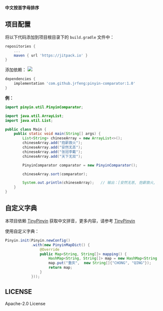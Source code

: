**中文按首字母排序**

## 项目配置

将以下代码添加到项目根目录下的 `build.gradle` 文件中：

```gradle
repositories {
    ...
    maven { url 'https://jitpack.io' }
}
```

添加依赖： [![](https://jitpack.io/v/jrfeng/pinyin-comparator.svg)](https://jitpack.io/#jrfeng/pinyin-comparator)


```gradle
dependencies {
    implementation 'com.github.jrfeng:pinyin-comparator:1.0'
}
```

**例：**

```java
import pinyin.util.PinyinComparator;

import java.util.ArrayList;
import java.util.List;

public class Main {
    public static void main(String[] args) {
        List<String> chineseArray = new ArrayList<>();
        chineseArray.add("抱薪救火");
        chineseArray.add("安然无恙");
        chineseArray.add("张冠李戴");
        chineseArray.add("天下无双");

        PinyinComparator comparator = new PinyinComparator();

        chineseArray.sort(comparator);

        System.out.println(chineseArray);   // 输出：[安然无恙, 抱薪救火, 天下无双, 张冠李戴]
    }
}
```

## 自定义字典

本项目依赖 [TinyPinyin](https://github.com/promeG/TinyPinyin) 获取中文拼音，更多内容，请参考 [TinyPinyin](https://github.com/promeG/TinyPinyin)

使用自定义字典：

```java
Pinyin.init(Pinyin.newConfig()
            .with(new PinyinMapDict() {
                @Override
                public Map<String, String[]> mapping() {
                    HashMap<String, String[]> map = new HashMap<String, String[]>();
                    map.put("重庆",  new String[]{"CHONG", "QING"});
                    return map;
                }
            }));
```

## LICENSE

Apache-2.0 License